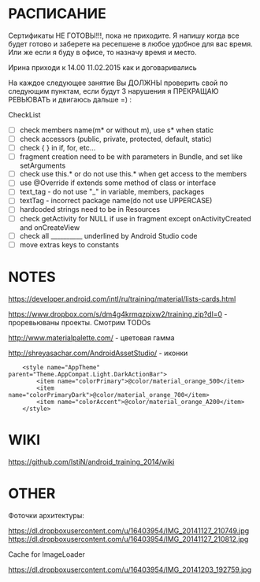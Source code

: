# РАСПИСАНИЕ

Сертификаты НЕ ГОТОВЫ!!!, пока не приходите. Я напишу когда все будет готово и заберете на ресепшене в любое удобное для вас время. Или же если я буду в офисе, то назначу время и место.

Ирина приходи к 14.00 11.02.2015 как и договаривались

На каждое следующее занятие Вы ДОЛЖНЫ проверить свой по следующим пунктам, 
если будут 3 нарушения я ПРЕКРАЩАЮ РЕВЬЮВАТЬ и двигаюсь дальше =) :

CheckList
* [ ] check members name(m* or without m), use s* when static
* [ ] check accessors (public, private, protected, default, static)
* [ ] check { } in if, for, etc...
* [ ] fragment creation need to be with parameters in Bundle, and set like setArguments
* [ ] check use this.* or do not use this.* when get access to the members
* [ ] use @Override if extends some method of class or interface 
* [ ] text_tag - do not use "_" in variable, members, packages
* [ ] textTag - incorrect package name(do not use UPPERCASE)
* [ ] hardcoded strings need to be in Resources
* [ ] check getActivity for NULL if use in fragment except onActivityCreated and onCreateView
* [ ] check all __________ underlined by Android Studio code
* [ ] move extras keys to constants

NOTES
=====

https://developer.android.com/intl/ru/training/material/lists-cards.html 

https://www.dropbox.com/s/dm4g4krmqzpixw2/training.zip?dl=0 - проревьюваны проекты. Смотрим TODOs


http://www.materialpalette.com/ - цветовая гамма

http://shreyasachar.com/AndroidAssetStudio/ - иконки

````
    <style name="AppTheme" parent="Theme.AppCompat.Light.DarkActionBar">
        <item name="colorPrimary">@color/material_orange_500</item>
        <item name="colorPrimaryDark">@color/material_orange_700</item>
        <item name="colorAccent">@color/material_orange_A200</item>
    </style>

````

WIKI
=====================


https://github.com/IstiN/android_training_2014/wiki

OTHER
=====================
Фоточки архитектуры:

https://dl.dropboxusercontent.com/u/16403954/IMG_20141127_210749.jpg
https://dl.dropboxusercontent.com/u/16403954/IMG_20141127_210812.jpg

Cache for ImageLoader


https://dl.dropboxusercontent.com/u/16403954/IMG_20141203_192759.jpg

